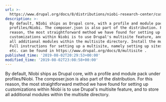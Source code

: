 ```yaml
---
url: >-
  https://www.drupal.org/docs/8/distributions/niobi-research-center/customize-niobi-using-drupal-multisite
description: >-
  By default, NIobi ships as Drupal core, with a profile and module pack under
  profiles/Niobi. The composer.json is also part of the distribution. For this
  reason, the most straightforward method we have found for setting up
  customizations within Niobi is to use Drupal's multisite feature, and to store
  all additional modules within the multisite directory. Install the multisite
  Full instructions for setting up a multisite, namely setting up sites.php,
  etc. can be found in https://www.drupal.org/docs/8/multisite .
published_time: '2019-08-02T20:29:53+00:00'
modified_time: '2019-08-02T23:08:58+00:00'
---
```

By default, NIobi ships as Drupal core, with a profile and module pack under profiles/Niobi. The composer.json is also part of the distribution. For this reason, the most straightforward method we have found for setting up customizations within Niobi is to use Drupal's multisite feature, and to store all additional modules within the multisite directory.